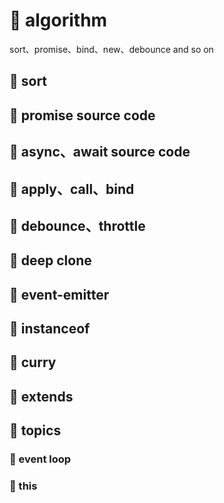 # 🍛 algorithm

sort、promise、bind、new、debounce and so on

## 🍖 sort

## 🦴 promise source code

## 🍗 async、await source code

## 🍗 apply、call、bind

## 🍗 debounce、throttle

## 🍗 deep clone

## 🍗 event-emitter

## 🍗 instanceof

## 🍗 curry

## 🍗 extends

## 🥘 topics

### 🧀 event loop

### 🥞 this
